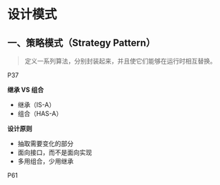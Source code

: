# 设计模式



## 一、策略模式（Strategy Pattern）

> 定义一系列算法，分别封装起来，并且使它们能够在运行时相互替换。

P37

**继承 VS 组合**

- 继承（IS-A）
- 组合（HAS-A）



**设计原则**

- 抽取需要变化的部分
- 面向接口，而不是面向实现
- 多用组合，少用继承

P61



